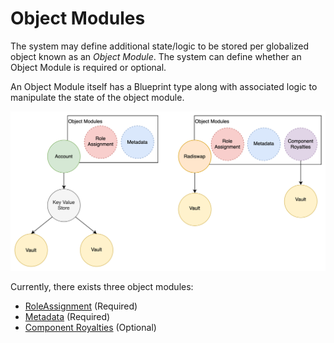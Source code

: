 # Object Modules

The system may define additional state/logic to be stored per globalized object known as
an *Object Module*. The system can define whether an Object Module is required or optional.

An Object Module itself has a Blueprint type along with associated logic to manipulate
the state of the object module.

![](object_modules.drawio.svg)

Currently, there exists three object modules:
* [RoleAssignment](../../../native/auth/role_assignment.md) (Required)
* [Metadata](../../../native/metadata/object_module.md) (Required)
* [Component Royalties](../../../native/royalties/component_royalties.md) (Optional)
